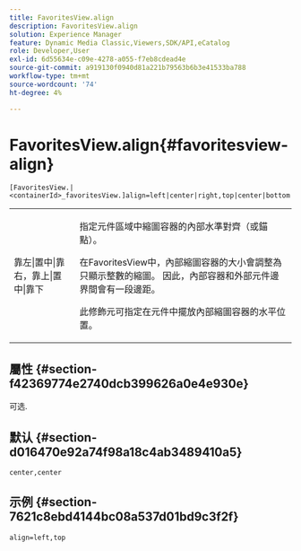 ```yaml
---
title: FavoritesView.align
description: FavoritesView.align
solution: Experience Manager
feature: Dynamic Media Classic,Viewers,SDK/API,eCatalog
role: Developer,User
exl-id: 6d55634e-c09e-4278-a055-f7eb8cdead4e
source-git-commit: a919130f0940d81a221b79563b6b3e41533ba788
workflow-type: tm+mt
source-wordcount: '74'
ht-degree: 4%

---
```


# FavoritesView.align{#favoritesview-align}

`[FavoritesView.|<containerId>_favoritesView.]align=left|center|right,top|center|bottom`

<table id="table_2B109D2F91E64B5382B31921C3780FA5"> 
 <tbody> 
  <tr> 
   <td colname="col1"> <p><span class="codeph"> 靠左|置中|靠右，靠上|置中|靠下</span> </p> </td> 
   <td colname="col2"> <p> 指定元件區域中縮圖容器的內部水準對齊（或錨點）。 </p> <p>在FavoritesView中，內部縮圖容器的大小會調整為只顯示整數的縮圖。 因此，內部容器和外部元件邊界間會有一段邊距。 </p> <p>此修飾元可指定在元件中擺放內部縮圖容器的水平位置。 </p> </td> 
  </tr> 
 </tbody> 
</table>

## 屬性 {#section-f42369774e2740dcb399626a0e4e930e}

可选.

## 默认 {#section-d016470e92a74f98a18c4ab3489410a5}

`center,center`

## 示例 {#section-7621c8ebd4144bc08a537d01bd9c3f2f}

`align=left,top`
